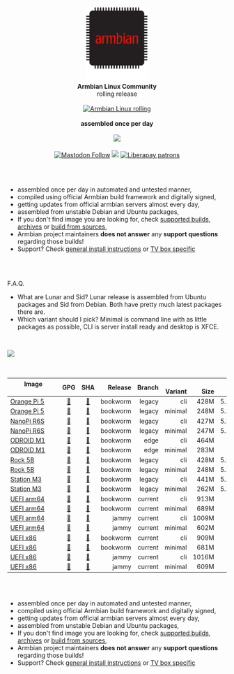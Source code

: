 <p align="center">
  <a href="#">
  <img src="https://raw.githubusercontent.com/armbian/build/master/.github/armbian-logo.png" alt="Armbian logo" width="144">
  </a><br>
  <strong>Armbian Linux Community</strong><br>rolling release<br>
<br>
<a href=https://github.com/armbian/community><img alt="Armbian Linux rolling" src="https://img.shields.io/badge/dynamic/json?label=Armbian%20Linux%20edge&query=EDGE&color=34be5b&cacheSeconds=600&style=for-the-badge&url=https%3A%2F%2Fgithub.com%2Farmbian%2Fscripts%2Freleases%2Fdownload%2Fstatus%2Frunners_capacity.json"></a>
<br><br>
<b>assembled once per day</b>
<br><br><a href=https://www.armbian.com/><img src="https://img.shields.io/badge/interested%20in%20stable%20images%3F-red?style=for-the-badge"></a><br><br>
<a href=https://fosstodon.org/@armbian><img alt="Mastodon Follow" src="https://img.shields.io/mastodon/follow/109365956768424870?domain=https%3A%2F%2Ffosstodon.org&logo=mastodon&style=flat-square"></a>
<a href=https://forum.armbian.com/forum/97-unmaintained-csceoltvb-other/><img src="https://img.shields.io/badge/support-forum-green?logo=googlechat&style=flat-square"></a>
<a href=https://liberapay.com/armbian><img alt="Liberapay patrons" src="https://img.shields.io/liberapay/patrons/armbian?logo=liberapay&style=flat-square"></a>
</p>
  <br>
&nbsp;

-  assembled once per day in automated and untested manner, 
-  compiled using official Armbian build framework and digitally signed,
-  getting updates from official armbian servers almost every day,
-  assembled from unstable Debian and Ubuntu packages,
-  If you don't find image you are looking for, check <a href=https://www.armbian.com/download/ target=_blanks>supported builds</a>, <a href=https://archive.armbian.com target=_blank>archives</a> or <a href=https://github.com/armbian/build>build from sources</a>,
-  Armbian project maintainers <b>does not answer</b> any <b>support questions</b> regarding those builds!
-  Support? Check <a href=https://docs.armbian.com/User-Guide_Getting-Started/>general install instructions</a> or <a href=https://forum.armbian.com/forum/189-faq/>TV box specific</a>
  <br>
&nbsp;
<p>
F.A.Q.
<ul>
  <li>What are Lunar and Sid? Lunar release is assembled from Ubuntu packages and Sid from Debian. Both have pretty much latest packages there are.</li>
  <li>Which variant should I pick? Minimal is command line with as little packages as possible, CLI is server install ready and desktop is XFCE.</li>
</ul>
</p>
&nbsp;

<a href=#><img src="https://github.com/armbian/community/blob/main/.github/rolling-armbian-banner.png" width=815></a>
&nbsp;
&nbsp;
&nbsp;

<br>


| Image &nbsp;&nbsp;&nbsp;&nbsp;&nbsp;&nbsp;&nbsp;&nbsp;&nbsp;&nbsp;&nbsp;&nbsp;&nbsp;&nbsp;&nbsp;&nbsp;&nbsp;&nbsp;&nbsp;&nbsp;&nbsp;&nbsp;&nbsp;&nbsp;&nbsp;&nbsp;&nbsp;&nbsp; | GPG | SHA | Release | Branch | &nbsp;&nbsp;&nbsp; Variant | &nbsp;&nbsp;&nbsp;&nbsp;&nbsp;&nbsp;&nbsp;&nbsp;&nbsp;&nbsp;&nbsp;&nbsp; Size | &nbsp;&nbsp;&nbsp;&nbsp;&nbsp; Kernel |
| --- | :--: | :--: | --: | --: | --: | --: | --: |
| [Orange Pi 5](https://github.com/armbian-gama/os/releases/download/23.5.0-trunk.263/Armbian_23.5.0-trunk.263_Orangepi5_bookworm_legacy_5.10.160.img.xz#orangepi5) | [:file_folder:](https://github.com/armbian-gama/os/releases/download/23.5.0-trunk.263/Armbian_23.5.0-trunk.263_Orangepi5_bookworm_legacy_5.10.160.img.xz.asc) | [:file_folder:](https://github.com/armbian-gama/os/releases/download/23.5.0-trunk.263/Armbian_23.5.0-trunk.263_Orangepi5_bookworm_legacy_5.10.160.img.xz.sha) | bookworm | legacy | cli | 428M | 5.10.160 |
| [Orange Pi 5](https://github.com/armbian-gama/os/releases/download/23.5.0-trunk.263/Armbian_23.5.0-trunk.263_Orangepi5_bookworm_legacy_5.10.160_minimal.img.xz#orangepi5) | [:file_folder:](https://github.com/armbian-gama/os/releases/download/23.5.0-trunk.263/Armbian_23.5.0-trunk.263_Orangepi5_bookworm_legacy_5.10.160_minimal.img.xz.asc) | [:file_folder:](https://github.com/armbian-gama/os/releases/download/23.5.0-trunk.263/Armbian_23.5.0-trunk.263_Orangepi5_bookworm_legacy_5.10.160_minimal.img.xz.sha) | bookworm | legacy | minimal | 248M | 5.10.160 |
| [NanoPi R6S](https://github.com/armbian-delta/os/releases/download/23.5.0-trunk.263/Armbian_23.5.0-trunk.263_Nanopi-r6s_bookworm_legacy_5.10.160.img.xz#nanopi-r6s) | [:file_folder:](https://github.com/armbian-delta/os/releases/download/23.5.0-trunk.263/Armbian_23.5.0-trunk.263_Nanopi-r6s_bookworm_legacy_5.10.160.img.xz.asc) | [:file_folder:](https://github.com/armbian-delta/os/releases/download/23.5.0-trunk.263/Armbian_23.5.0-trunk.263_Nanopi-r6s_bookworm_legacy_5.10.160.img.xz.sha) | bookworm | legacy | cli | 427M | 5.10.160 |
| [NanoPi R6S](https://github.com/armbian-delta/os/releases/download/23.5.0-trunk.263/Armbian_23.5.0-trunk.263_Nanopi-r6s_bookworm_legacy_5.10.160_minimal.img.xz#nanopi-r6s) | [:file_folder:](https://github.com/armbian-delta/os/releases/download/23.5.0-trunk.263/Armbian_23.5.0-trunk.263_Nanopi-r6s_bookworm_legacy_5.10.160_minimal.img.xz.asc) | [:file_folder:](https://github.com/armbian-delta/os/releases/download/23.5.0-trunk.263/Armbian_23.5.0-trunk.263_Nanopi-r6s_bookworm_legacy_5.10.160_minimal.img.xz.sha) | bookworm | legacy | minimal | 247M | 5.10.160 |
| [ODROID M1](https://github.com/armbian-delta/os/releases/download/23.5.0-trunk.263/Armbian_23.5.0-trunk.263_Odroidm1_bookworm_edge_6.3.4.img.xz#odroidm1) | [:file_folder:](https://github.com/armbian-delta/os/releases/download/23.5.0-trunk.263/Armbian_23.5.0-trunk.263_Odroidm1_bookworm_edge_6.3.4.img.xz.asc) | [:file_folder:](https://github.com/armbian-delta/os/releases/download/23.5.0-trunk.263/Armbian_23.5.0-trunk.263_Odroidm1_bookworm_edge_6.3.4.img.xz.sha) | bookworm | edge | cli | 464M | 6.3.4 |
| [ODROID M1](https://github.com/armbian-delta/os/releases/download/23.5.0-trunk.263/Armbian_23.5.0-trunk.263_Odroidm1_bookworm_edge_6.3.4_minimal.img.xz#odroidm1) | [:file_folder:](https://github.com/armbian-delta/os/releases/download/23.5.0-trunk.263/Armbian_23.5.0-trunk.263_Odroidm1_bookworm_edge_6.3.4_minimal.img.xz.asc) | [:file_folder:](https://github.com/armbian-delta/os/releases/download/23.5.0-trunk.263/Armbian_23.5.0-trunk.263_Odroidm1_bookworm_edge_6.3.4_minimal.img.xz.sha) | bookworm | edge | minimal | 283M | 6.3.4 |
| [Rock 5B](https://github.com/armbiankappa/os/releases/download/23.5.0-trunk.263/Armbian_23.5.0-trunk.263_Rock-5b_bookworm_legacy_5.10.160.img.xz#rock-5b) | [:file_folder:](https://github.com/armbiankappa/os/releases/download/23.5.0-trunk.263/Armbian_23.5.0-trunk.263_Rock-5b_bookworm_legacy_5.10.160.img.xz.asc) | [:file_folder:](https://github.com/armbiankappa/os/releases/download/23.5.0-trunk.263/Armbian_23.5.0-trunk.263_Rock-5b_bookworm_legacy_5.10.160.img.xz.sha) | bookworm | legacy | cli | 428M | 5.10.160 |
| [Rock 5B](https://github.com/armbiankappa/os/releases/download/23.5.0-trunk.263/Armbian_23.5.0-trunk.263_Rock-5b_bookworm_legacy_5.10.160_minimal.img.xz#rock-5b) | [:file_folder:](https://github.com/armbiankappa/os/releases/download/23.5.0-trunk.263/Armbian_23.5.0-trunk.263_Rock-5b_bookworm_legacy_5.10.160_minimal.img.xz.asc) | [:file_folder:](https://github.com/armbiankappa/os/releases/download/23.5.0-trunk.263/Armbian_23.5.0-trunk.263_Rock-5b_bookworm_legacy_5.10.160_minimal.img.xz.sha) | bookworm | legacy | minimal | 248M | 5.10.160 |
| [Station M3](https://github.com/armbianro/os/releases/download/23.5.0-trunk.263/Armbian_23.5.0-trunk.263_Station-m3_bookworm_legacy_5.10.110.img.xz#station-m3) | [:file_folder:](https://github.com/armbianro/os/releases/download/23.5.0-trunk.263/Armbian_23.5.0-trunk.263_Station-m3_bookworm_legacy_5.10.110.img.xz.asc) | [:file_folder:](https://github.com/armbianro/os/releases/download/23.5.0-trunk.263/Armbian_23.5.0-trunk.263_Station-m3_bookworm_legacy_5.10.110.img.xz.sha) | bookworm | legacy | cli | 441M | 5.10.110 |
| [Station M3](https://github.com/armbianro/os/releases/download/23.5.0-trunk.263/Armbian_23.5.0-trunk.263_Station-m3_bookworm_legacy_5.10.110_minimal.img.xz#station-m3) | [:file_folder:](https://github.com/armbianro/os/releases/download/23.5.0-trunk.263/Armbian_23.5.0-trunk.263_Station-m3_bookworm_legacy_5.10.110_minimal.img.xz.asc) | [:file_folder:](https://github.com/armbianro/os/releases/download/23.5.0-trunk.263/Armbian_23.5.0-trunk.263_Station-m3_bookworm_legacy_5.10.110_minimal.img.xz.sha) | bookworm | legacy | minimal | 262M | 5.10.110 |
| [UEFI arm64](https://github.com/armbianro/os/releases/download/23.5.0-trunk.263/Armbian_23.5.0-trunk.263_Uefi-arm64_bookworm_current_6.1.30.img.xz#uefi-arm64) | [:file_folder:](https://github.com/armbianro/os/releases/download/23.5.0-trunk.263/Armbian_23.5.0-trunk.263_Uefi-arm64_bookworm_current_6.1.30.img.xz.asc) | [:file_folder:](https://github.com/armbianro/os/releases/download/23.5.0-trunk.263/Armbian_23.5.0-trunk.263_Uefi-arm64_bookworm_current_6.1.30.img.xz.sha) | bookworm | current | cli | 913M | 6.1.30 |
| [UEFI arm64](https://github.com/armbianro/os/releases/download/23.5.0-trunk.263/Armbian_23.5.0-trunk.263_Uefi-arm64_bookworm_current_6.1.30_minimal.img.xz#uefi-arm64) | [:file_folder:](https://github.com/armbianro/os/releases/download/23.5.0-trunk.263/Armbian_23.5.0-trunk.263_Uefi-arm64_bookworm_current_6.1.30_minimal.img.xz.asc) | [:file_folder:](https://github.com/armbianro/os/releases/download/23.5.0-trunk.263/Armbian_23.5.0-trunk.263_Uefi-arm64_bookworm_current_6.1.30_minimal.img.xz.sha) | bookworm | current | minimal | 689M | 6.1.30 |
| [UEFI arm64](https://github.com/armbianro/os/releases/download/23.5.0-trunk.263/Armbian_23.5.0-trunk.263_Uefi-arm64_jammy_current_6.1.30.img.xz#uefi-arm64) | [:file_folder:](https://github.com/armbianro/os/releases/download/23.5.0-trunk.263/Armbian_23.5.0-trunk.263_Uefi-arm64_jammy_current_6.1.30.img.xz.asc) | [:file_folder:](https://github.com/armbianro/os/releases/download/23.5.0-trunk.263/Armbian_23.5.0-trunk.263_Uefi-arm64_jammy_current_6.1.30.img.xz.sha) | jammy | current | cli | 1009M | 6.1.30 |
| [UEFI arm64](https://github.com/armbianro/os/releases/download/23.5.0-trunk.263/Armbian_23.5.0-trunk.263_Uefi-arm64_jammy_current_6.1.30_minimal.img.xz#uefi-arm64) | [:file_folder:](https://github.com/armbianro/os/releases/download/23.5.0-trunk.263/Armbian_23.5.0-trunk.263_Uefi-arm64_jammy_current_6.1.30_minimal.img.xz.asc) | [:file_folder:](https://github.com/armbianro/os/releases/download/23.5.0-trunk.263/Armbian_23.5.0-trunk.263_Uefi-arm64_jammy_current_6.1.30_minimal.img.xz.sha) | jammy | current | minimal | 602M | 6.1.30 |
| [UEFI x86](https://github.com/armbianro/os/releases/download/23.5.0-trunk.263/Armbian_23.5.0-trunk.263_Uefi-x86_bookworm_current_6.1.30.img.xz#uefi-x86) | [:file_folder:](https://github.com/armbianro/os/releases/download/23.5.0-trunk.263/Armbian_23.5.0-trunk.263_Uefi-x86_bookworm_current_6.1.30.img.xz.asc) | [:file_folder:](https://github.com/armbianro/os/releases/download/23.5.0-trunk.263/Armbian_23.5.0-trunk.263_Uefi-x86_bookworm_current_6.1.30.img.xz.sha) | bookworm | current | cli | 909M | 6.1.30 |
| [UEFI x86](https://github.com/armbianro/os/releases/download/23.5.0-trunk.263/Armbian_23.5.0-trunk.263_Uefi-x86_bookworm_current_6.1.30_minimal.img.xz#uefi-x86) | [:file_folder:](https://github.com/armbianro/os/releases/download/23.5.0-trunk.263/Armbian_23.5.0-trunk.263_Uefi-x86_bookworm_current_6.1.30_minimal.img.xz.asc) | [:file_folder:](https://github.com/armbianro/os/releases/download/23.5.0-trunk.263/Armbian_23.5.0-trunk.263_Uefi-x86_bookworm_current_6.1.30_minimal.img.xz.sha) | bookworm | current | minimal | 681M | 6.1.30 |
| [UEFI x86](https://github.com/armbianro/os/releases/download/23.5.0-trunk.263/Armbian_23.5.0-trunk.263_Uefi-x86_jammy_current_6.1.30.img.xz#uefi-x86) | [:file_folder:](https://github.com/armbianro/os/releases/download/23.5.0-trunk.263/Armbian_23.5.0-trunk.263_Uefi-x86_jammy_current_6.1.30.img.xz.asc) | [:file_folder:](https://github.com/armbianro/os/releases/download/23.5.0-trunk.263/Armbian_23.5.0-trunk.263_Uefi-x86_jammy_current_6.1.30.img.xz.sha) | jammy | current | cli | 1016M | 6.1.30 |
| [UEFI x86](https://github.com/armbianro/os/releases/download/23.5.0-trunk.263/Armbian_23.5.0-trunk.263_Uefi-x86_jammy_current_6.1.30_minimal.img.xz#uefi-x86) | [:file_folder:](https://github.com/armbianro/os/releases/download/23.5.0-trunk.263/Armbian_23.5.0-trunk.263_Uefi-x86_jammy_current_6.1.30_minimal.img.xz.asc) | [:file_folder:](https://github.com/armbianro/os/releases/download/23.5.0-trunk.263/Armbian_23.5.0-trunk.263_Uefi-x86_jammy_current_6.1.30_minimal.img.xz.sha) | jammy | current | minimal | 609M | 6.1.30 |


&nbsp;  <br>
&nbsp;
-  assembled once per day in automated and untested manner, 
-  compiled using official Armbian build framework and digitally signed,
-  getting updates from official armbian servers almost every day,
-  assembled from unstable Debian and Ubuntu packages,
-  If you don't find image you are looking for, check <a href=https://www.armbian.com/download/ target=_blanks>supported builds</a>, <a href=https://archive.armbian.com target=_blank>archives</a> or <a href=https://github.com/armbian/build>build from sources</a>,
-  Armbian project maintainers <b>does not answer</b> any <b>support questions</b> regarding those builds!
-  Support? Check <a href=https://docs.armbian.com/User-Guide_Getting-Started/>general install instructions</a> or <a href=https://forum.armbian.com/forum/189-faq/>TV box specific</a>
  <br>
&nbsp;

